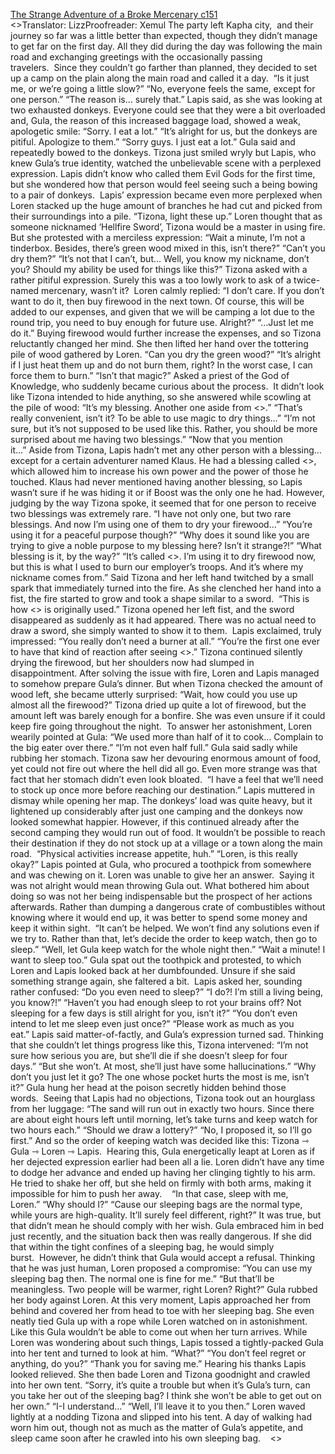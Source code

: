 [The Strange Adventure of a Broke Mercenary c151](https://www.divinedaolibrary.com/the-strange-adventure-of-a-broke-mercenary-chapter-151-from-departure-to-camping/)
<br/><<Previous Chapter Index Next Chapter>>Translator: LizzProofreader: Xemul The party left Kapha city,  and their journey so far was a little better than expected, though they didn’t manage to get far on the first day. All they did during the day was following the main road and exchanging greetings with the occasionally passing travelers.  Since they couldn’t go farther than planned, they decided to set up a camp on the plain along the main road and called it a day.  “Is it just me, or we’re going a little slow?” “No, everyone feels the same, except for one person.” “The reason is… surely that.” Lapis said, as she was looking at two exhausted donkeys. Everyone could see that they were a bit overloaded and, Gula, the reason of this increased baggage load, showed a weak, apologetic smile: “Sorry. I eat a lot.” “It’s alright for us, but the donkeys are pitiful. Apologize to them.” “Sorry guys. I just eat a lot.” Gula said and repeatedly bowed to the donkeys. Tizona just smiled wryly but Lapis, who knew Gula’s true identity, watched the unbelievable scene with a perplexed expression. Lapis didn’t know who called them Evil Gods for the first time, but she wondered how that person would feel seeing such a being bowing to a pair of donkeys.  Lapis’ expression became even more perplexed when Loren stacked up the huge amount of branches he had cut and picked from their surroundings into a pile. “Tizona, light these up.” Loren thought that as someone nicknamed ‘Hellfire Sword’, Tizona would be a master in using fire. But she protested with a merciless expression: “Wait a minute, I’m not a tinderbox. Besides, there’s green wood mixed in this, isn’t there?” “Can’t you dry them?” “It’s not that I can’t, but… Well, you know my nickname, don’t you? Should my ability be used for things like this?” Tizona asked with a rather pitiful expression. Surely this was a too lowly work to ask of a twice-named mercenary, wasn’t it?  Loren calmly replied: “I don’t care. If you don’t want to do it, then buy firewood in the next town. Of course, this will be added to our expenses, and given that we will be camping a lot due to the round trip, you need to buy enough for future use. Alright?” “…Just let me do it.” Buying firewood would further increase the expenses, and so Tizona reluctantly changed her mind. She then lifted her hand over the tottering pile of wood gathered by Loren. “Can you dry the green wood?” “It’s alright if I just heat them up and do not burn them, right? In the worst case, I can force them to burn.” “Isn’t that magic?” Asked a priest of the God of Knowledge, who suddenly became curious about the process.  It didn’t look like Tizona intended to hide anything, so she answered while scowling at the pile of wood: “It’s my blessing. Another one aside from <<Roast>>.” “That’s really convenient, isn’t it? To be able to use magic to dry things…” “I’m not sure, but it’s not supposed to be used like this. Rather, you should be more surprised about me having two blessings.” “Now that you mention it…” Aside from Tizona, Lapis hadn’t met any other person with a blessing… except for a certain adventurer named Klaus. He had a blessing called <<Boost>>, which allowed him to increase his own power and the power of those he touched. Klaus had never mentioned having another blessing, so Lapis wasn’t sure if he was hiding it or if Boost was the only one he had. However, judging by the way Tizona spoke, it seemed that for one person to receive two blessings was extremely rare. “I have not only one, but two rare blessings. And now I’m using one of them to dry your firewood…” “You’re using it for a peaceful purpose though?” “Why does it sound like you are trying to give a noble purpose to my blessing here? Isn’t it strange?!” “What blessing is it, by the way?” “It’s called <<Heat>>. I’m using it to dry firewood now, but this is what I used to burn our employer’s troops. And it’s where my nickname comes from.” Said Tizona and her left hand twitched by a small spark that immediately turned into the fire. As she clenched her hand into a fist, the fire started to grow and took a shape similar to a sword.  “This is how <<Heat>> is originally used.” Tizona opened her left fist, and the sword disappeared as suddenly as it had appeared. There was no actual need to draw a sword, she simply wanted to show it to them.  Lapis exclaimed, truly impressed: “You really don’t need a burner at all.” “You’re the first one ever to have that kind of reaction after seeing <<Heat>>.” Tizona continued silently drying the firewood, but her shoulders now had slumped in disappointment. After solving the issue with fire, Loren and Lapis managed to somehow prepare Gula’s dinner. But when Tizona checked the amount of wood left, she became utterly surprised: “Wait, how could you use up almost all the firewood?” Tizona dried up quite a lot of firewood, but the amount left was barely enough for a bonfire. She was even unsure if it could keep fire going throughout the night.  To answer her astonishment, Loren wearily pointed at Gula: “We used more than half of it to cook… Complain to the big eater over there.” “I’m not even half full.” Gula said sadly while rubbing her stomach. Tizona saw her devouring enormous amount of food, yet could not fire out where the hell did all go. Even more strange was that fact that her stomach didn’t even look bloated.  “I have a feel that we’ll need to stock up once more before reaching our destination.” Lapis muttered in dismay while opening her map. The donkeys’ load was quite heavy, but it lightened up considerably after just one camping and the donkeys now looked somewhat happier. However, if this continued already after the second camping they would run out of food. It wouldn’t be possible to reach their destination if they do not stock up at a village or a town along the main road.  “Physical activities increase appetite, huh.” “Loren, is this really okay?” Lapis pointed at Gula, who procured a toothpick from somewhere and was chewing on it. Loren was unable to give her an answer.  Saying it was not alright would mean throwing Gula out. What bothered him about doing so was not her being indispensable but the prospect of her actions afterwards. Rather than dumping a dangerous crate of combustibles without knowing where it would end up, it was better to spend some money and keep it within sight.  “It can’t be helped. We won’t find any solutions even if we try to. Rather than that, let’s decide the order to keep watch, then go to sleep.” “Well, let Gula keep watch for the whole night then.” “Wait a minute! I want to sleep too.” Gula spat out the toothpick and protested, to which Loren and Lapis looked back at her dumbfounded. Unsure if she said something strange again, she faltered a bit.  Lapis asked her, sounding rather confused: “Do you even need to sleep?” “I do?! I’m still a living being, you know?!” “Haven’t you had enough sleep to rot your brains off? Not sleeping for a few days is still alright for you, isn’t it?” “You don’t even intend to let me sleep even just once?” “Please work as much as you eat.” Lapis said matter-of-factly, and Gula’s expression turned sad. Thinking that she couldn’t let things progress like this, Tizona intervened: “I’m not sure how serious you are, but she’ll die if she doesn’t sleep for four days.” “But she won’t. At most, she’ll just have some hallucinations.” “Why don’t you just let it go? The one whose pocket hurts the most is me, isn’t it?” Gula hung her head at the poison secretly hidden behind those words.  Seeing that Lapis had no objections, Tizona took out an hourglass from her luggage: “The sand will run out in exactly two hours. Since there are about eight hours left until morning, let’s take turns and keep watch for two hours each.” “Should we draw a lottery?” “No, I proposed it, so I’ll go first.” And so the order of keeping watch was decided like this: Tizona ⇾ Gula ⇾ Loren ⇾ Lapis.  Hearing this, Gula energetically leapt at Loren as if her dejected expression earlier had been all a lie. Loren didn’t have any time to dodge her advance and ended up having her clinging tightly to his arm. He tried to shake her off, but she held on firmly with both arms, making it impossible for him to push her away.    “In that case, sleep with me, Loren.” “Why should I?” “Cause our sleeping bags are the normal type, while yours are high-quality. It’ll surely feel different, right?” It was true, but that didn’t mean he should comply with her wish. Gula embraced him in bed just recently, and the situation back then was really dangerous. If she did that within the tight confines of a sleeping bag, he would simply burst.  However, he didn’t think that Gula would accept a refusal. Thinking that he was just human, Loren proposed a compromise: “You can use my sleeping bag then. The normal one is fine for me.” “But that’ll be meaningless. Two people will be warmer, right Loren? Right?” Gula rubbed her body against Loren. At this very moment, Lapis approached her from behind and covered her from head to toe with her sleeping bag. She even neatly tied Gula up with a rope while Loren watched on in astonishment. Like this Gula wouldn’t be able to come out when her turn arrives. While Loren was wondering about such things, Lapis tossed a tightly-packed Gula into her tent and turned to look at him. “What?” “You don’t feel regret or anything, do you?” “Thank you for saving me.” Hearing his thanks Lapis looked relieved. She then bade Loren and Tizona goodnight and crawled into her own tent. “Sorry, it’s quite a trouble but when it’s Gula’s turn, can you take her out of the sleeping bag? I think she won’t be able to get out on her own.” “I-I understand…” “Well, I’ll leave it to you then.” Loren waved lightly at a nodding Tizona and slipped into his tent. A day of walking had worn him out, though not as much as the matter of Gula’s appetite, and sleep came soon after he crawled into his own sleeping bag.    <<Previous Chapter Index Next Chapter>>  